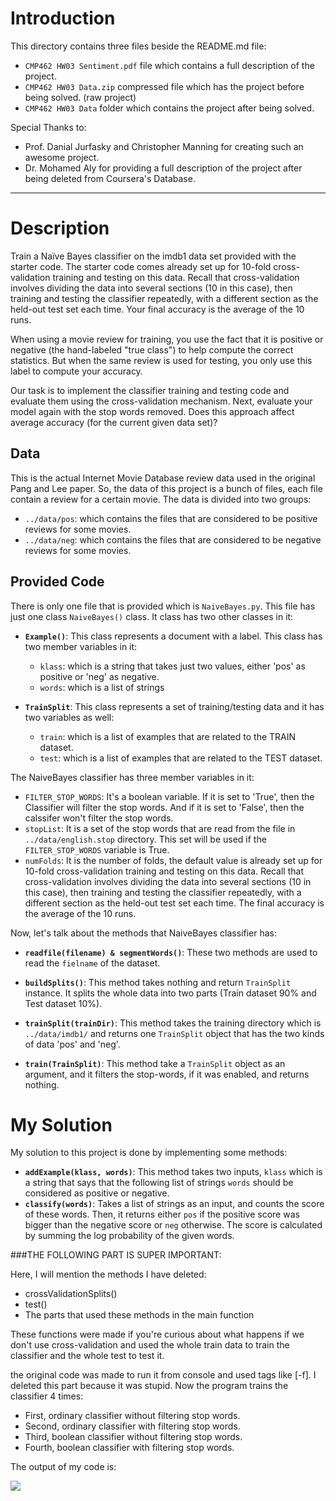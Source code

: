 # Introduction

This directory contains three files beside the README.md file:

- `CMP462 HW03 Sentiment.pdf` file which contains a full description of the project.
- `CMP462 HW03 Data.zip` compressed file which has the project before being solved. (raw project)
- `CMP462 HW03 Data` folder which contains the project after being solved.

Special Thanks to:

- Prof. Danial Jurfasky and Christopher Manning for creating such an awesome project.
- Dr. Mohamed Aly for providing a full description of the project after being deleted from Coursera's Database.

---

# Description

Train a Naïve Bayes classifier on the imdb1 data set provided with the starter code. The starter code comes already set up for 10-fold cross-validation training and testing on this data. Recall that cross-validation involves dividing the data into several sections (10 in this case), then training and testing the classifier repeatedly, with a different section as the held-out test set each time. Your final accuracy is the average of the 10 runs. 

When using a movie review for training, you use the fact that it is positive or negative (the hand-labeled "true class") to help compute the correct statistics. But when the same review is used for testing, you only use this label to compute your accuracy. 

Our task is to implement the classifier training and testing code and evaluate them using the cross-validation mechanism. Next, evaluate your model again with the stop words removed. Does this approach affect average accuracy (for the current given data set)?



## Data

This is the actual Internet Movie Database review data used in the original Pang and Lee paper. So, the data of this project is a bunch of files, each file contain a review for a certain movie. The data is divided into two groups:

- `../data/pos`: which contains the files that are considered to be positive reviews for some movies.
- `../data/neg`: which contains the files that are considered to be negative reviews for some movies.



## Provided Code

There is only one file that is provided which is `NaiveBayes.py`. This file has just one class `NaiveBayes()` class. It class has two other classes in it:

  - **`Example()`**: 
    This class represents a document with a label. This class has two member variables in it:
    * `klass`: which is a string that takes just two values, either 'pos' as positive or 'neg' as negative.
    * `words`: which is a list of strings

  - **`TrainSplit`**: 
    This class represents a set of training/testing data and it has two variables as well:
    * `train`: which is a list of examples that are related to the TRAIN dataset.
    * `test`: which is a list of examples that are related to the TEST dataset.

The NaiveBayes classifier has three member variables in it:

* `FILTER_STOP_WORDS`: 
    It's a boolean variable. If it is set to 'True', then the Classifier will filter the stop words. And if it is set to 'False', then the calssifer won't filter the stop words.
* `stopList`: 
    It is a set of the stop words that are read from the file in `../data/english.stop` directory. This set will be used if the `FILTER_STOP_WORDS` variable is True.
* `numFolds`: 
    It is the number of folds, the default value is already set up for 10-fold cross-validation training and testing on this data. 
    Recall that cross-validation involves dividing the data into several sections (10 in this case), then training and testing the classifier repeatedly, with a different section as the held-out test set each time. The final accuracy is the average of the 10 runs. 

Now, let's talk about the methods that NaiveBayes classifier has:
- **`readfile(filename) & segmentWords()`**: 
    These two methods are used to read the `fielname` of the dataset.

- **`buildSplits()`**: 
    This method takes nothing and return `TrainSplit` instance. It splits the whole data into two parts (Train dataset 90% and Test dataset 10%). 

- **`trainSplit(trainDir)`**: 
    This method takes the training directory which is `../data/imdb1/` and returns one `TrainSplit` object that has the two kinds of data 'pos' and 'neg'.

- **`train(TrainSplit)`**: 
    This method take a `TrainSplit` object as an argument, and it filters the stop-words, if it was enabled, and returns nothing.




# My Solution

My solution to this project is done by implementing some methods:

- **`addExample(klass, words)`**:
  This method takes two inputs, `klass` which is a string that says that the following list of strings `words` should be considered as positive or negative.
- **`classify(words)`**:
  Takes a list of strings as an input, and counts the score of these words. Then, it returns either `pos` if the positive score was bigger than the negative score or `neg` otherwise. The score is calculated by summing the log probability of the given words.



###THE FOLLOWING PART IS SUPER IMPORTANT:

Here, I will mention the methods I have deleted:

- crossValidationSplits()
- test()
- The parts that used these methods in the main function

These functions were made if you're curious about what happens if we don't use cross-validation and used the whole train data to train the classifier and the whole test to test it.

the original code was made to run it from console and used tags like [-f]. I deleted this part because it was stupid. Now the program trains the classifier 4 times:

- First, ordinary classifier without filtering stop words. 
- Second, ordinary classifier with filtering stop words.
- Third, boolean classifier without filtering stop words.
- Fourth, boolean classifier with filtering stop words.

The output of my code is:

![](http://www.mediafire.com/convkey/b4f1/pt3ai1ots6jbcnjzg.jpg)

